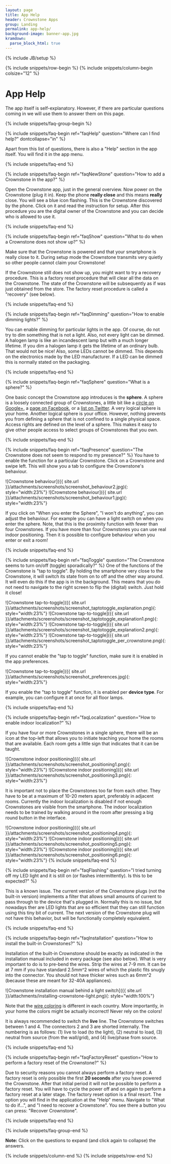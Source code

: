 ```yaml
---
layout: page
title: App Help
header: Crownstone Apps
group: Landing
permalink: app-help/
background-image: banner-app.jpg
kramdown: 
  parse_block_html: true
---
```

{% include JB/setup %}

{% include snippets/row-begin %}
{% include snippets/column-begin colsize="12" %}

# App Help

The app itself is self-explanatory. However, if there are particular questions coming in we will use them to answer them on this page.

{% include snippets/faq-group-begin %}

{% include snippets/faq-begin ref="faqHelp" question="Where can I find help?" dontcollapse="in" %}

Apart from this list of questions, there is also a "Help" section in the app itself. You will find it in the app menu.

{% include snippets/faq-end %}

{% include snippets/faq-begin ref="faqNewStone" question="How to add a Crownstone in the app?" %}

Open the Crownstone app, just in the general overview. Now power on the Crownstone (plug it in). Keep the phone **really close** and this means **really** close. You will see a blue icon flashing. This is the Crownstone discovered by the phone. Click on it and read the instruction for setup. After this procedure you are the digital owner of the Crownstone and you can decide who is allowed to use it.

{% include snippets/faq-end %}

{% include snippets/faq-begin ref="faqShow" question="What to do when a Crownstone does not show up?" %}

Make sure that the Crownstone is powered and that your smartphone is really close to it. During setup mode the Crownstone
transmits very quietly so other people cannot claim your Crownstone!

If the Crownstone still does not show up, you might want to try a recovery procedure. This is a factory reset 
procedure that will clear all the data on the Crownstone. The state of the Crownstone will be subsequently as if was
just obtained from the store. The factory reset procedure is called a "recovery" (see below).

{% include snippets/faq-end %}

{% include snippets/faq-begin ref="faqDimming" question="How to enable dimming lights?" %}

You can enable dimming for particular lights in the app. Of course, do not try to dim something that is not a light. 
Also, not every light can be dimmed. A halogen lamp is like an incandescent lamp but with a much longer lifetime. If you
dim a halogen lamp it gets the lifetime of an ordinary bulb. That would not be nice! Also, some LEDs cannot be dimmed.
This depends on the electronics made by the LED manufacturer. If a LED can be dimmed this is normally stated on the
packaging.

{% include snippets/faq-end %}

{% include snippets/faq-begin ref="faqSphere" question="What is a sphere?" %}
                                
One basic concept the Crownstone app introduces is the **sphere**. A sphere is a loosely connected group of Crownstones, a little bit like a 
[circle on Google+](https://support.google.com/plus/answer/6320407?hl=en),
a 
[page on Facebook](https://www.facebook.com/help/104002523024878),
or a 
[list on Twitter](https://support.twitter.com/articles/76460).
A very logical sphere is your home. Another logical sphere is your office. However, nothing prevents you from defining a sphere that is not confined to a single physical space. Access rights are defined on the level of a sphere. This makes it easy to give other people access to select groups of Crownstones that you own.

{% include snippets/faq-end %}

{% include snippets/faq-begin ref="faqPresence" question="The Crownstone does not seem to respond to my presence?" %}
You have to enable the function for a particular Crownstone. Click on a Crownstone and swipe left. This will show you a tab to configure the Crownstone's behaviour.

![Crownstone behaviour]({{ site.url }}/attachments/screenshots/screenshot_behaviour2.jpg){: style="width:23%"}
![Crownstone behaviour]({{ site.url }}/attachments/screenshots/screenshot_behaviour1.jpg){: style="width:23%"}

If you click on "When you enter the Sphere", "I won't do anything", you can adjust the behaviour. For example you can have a light switch on when you enter the sphere. Note, that this is the proximity function with fewer than four Crownstones. If you have more than four Crownstones you can use real indoor positioning. Then it is possible to configure behaviour when you enter or exit a room!

{% include snippets/faq-end %}

{% include snippets/faq-begin ref="faqToggle" question="The Crownstone seems to turn on/off (toggle) sporadically?" %}
One of the functions of the Crownstone is "tap to toggle". By holding the smartphone very close to the Crownstone, it will switch its state from on to off and the other way around. It will even do this if the app is in the background. This means that you do not need to navigate to the right screen to flip the (digital) switch. Just hold it close!

![Crownstone tap-to-toggle]({{ site.url }}/attachments/screenshots/screenshot_taptotoggle_explanation.png){: style="width:23%"}
![Crownstone tap-to-toggle]({{ site.url }}/attachments/screenshots/screenshot_taptotoggle_explanation1.png){: style="width:23%"}
![Crownstone tap-to-toggle]({{ site.url }}/attachments/screenshots/screenshot_taptotoggle_explanation2.png){: style="width:23%"}
![Crownstone tap-to-toggle]({{ site.url }}/attachments/screenshots/screenshot_taptotoggle_per_crownstone.png){: style="width:23%"}

If you cannot enable the "tap to toggle" function, make sure it is enabled in the app preferences.

![Crownstone tap-to-toggle]({{ site.url }}/attachments/screenshots/screenshot_preferences.jpg){: style="width:23%"}

If you enable the "tap to toggle" function, it is enabled per **device type**. For example, you can configure it at once for all floor lamps. 

{% include snippets/faq-end %}

{% include snippets/faq-begin ref="faqLocalization" question="How to enable indoor localization?" %}
                                
If you have four or more Crownstones in a single sphere, there will be an icon at the top-left that allows you to initiate teaching your home the rooms that are available. Each room gets a little sign that indicates that it can be taught. 

![Crownstone indoor positioning]({{ site.url }}/attachments/screenshots/screenshot_positioning1.png){: style="width:23%"}
![Crownstone indoor positioning]({{ site.url }}/attachments/screenshots/screenshot_positioning3.png){: style="width:23%"}

It is important not to place the Crownstones too far from each other. They have to be at a maximum of 10-20 meters apart, preferably in adjacent rooms. Currently the indoor localization is disabled if not enough Crownstones are visible from the smartphone. The indoor localization needs to be trained by walking around in the room after pressing a big round button in the interface. 

![Crownstone indoor positioning]({{ site.url }}/attachments/screenshots/screenshot_positioning4.png){: style="width:23%"}
![Crownstone indoor positioning]({{ site.url }}/attachments/screenshots/screenshot_positioning5.png){: style="width:23%"}
![Crownstone indoor positioning]({{ site.url }}/attachments/screenshots/screenshot_positioning6.png){: style="width:23%"}
{% include snippets/faq-end %}

{% include snippets/faq-begin ref="faqFlashing" question="I tried turning off my LED light and it is still on (or flashes intermittently). Is this to be expected?" %}

This is a known issue. The current version of the Crownstone plugs (not the built-in version) implements a filter that allows small amounts of current to pass through to the device that's plugged in. Normally this is no issue, but nowadays ther are LED lights that are so efficient that they can still function using this tiny bit of current. The next version of the Crownstone plug will not have this behavior, but will be functionally completely equivalent. 

{% include snippets/faq-end %}

{% include snippets/faq-begin ref="faqInstallation" question="How to install the built-in Crownstones?" %}

Installation of the built-in Crownstone should be exactly as indicated in the installation manual included in every package (see also below). What is very important to do is to pre-bend the wires. Strip the wires at 7-9 mm. It can be at 7 mm if you have standard 2.5mm^2 wires of which the plastic fits snugly into the connector. You should not have thicker wires such as 6mm^2 (because these are meant for 32-40A appliances).

![Crownstone installation manual behind a light switch]({{ site.url }}/attachments/installing-crownstone-light.png){: style="width:100%"}

Note that the [wire coloring](https://en.wikipedia.org/wiki/Electrical_wiring) is different in each country. More importantly, in your home the colors might be actually incorrect! Never rely on the colors!

It is always recommended to switch the **live** line. The Crownstone switches between 1 and 4. The connectors 2 and 3 are shorted internally. The numbering is as follows: (1) live to load (to the light), (2) neutral to load, (3) neutral from source (from the wall/grid), and (4) live/phase from source. 

{% include snippets/faq-end %}

{% include snippets/faq-begin ref="faqFactoryReset" question="How to perform a factory reset of the Crownstone?" %}
                                
Due to security reasons you cannot always perform a factory reset. A factory reset is only possible the first **20 seconds** after you have powered the Crownstone. After that initial period it will not be possible to perform a factory reset. You will have to cycle the power off and on again to perform a factory reset at a later stage. 
The factory reset option is a final resort. The option you will find in the application at the "Help" menu. Navigate to "What to do if...", and "I need to recover a Crownstone". You see there a button you can press: "Recover Crownstone".

{% include snippets/faq-end %}

{% include snippets/faq-group-end %}

**Note:** Click on the questions to expand (and click again to collapse) the answers.

{% include snippets/column-end %}
{% include snippets/row-end %}

<script>
window.onload = function() {
    var hash = window.location.hash; 
    if(hash != "") {
        var id = hash.substr(1); 
        document.getElementById(id).classList.add("in");
    }
};
</script>
